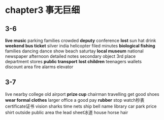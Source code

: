 # chapter3 事无巨细

## 3-6
**live music**
parking
families
crowded
**deputy**
conference
**lost**
sun hat
drink
**weekend bus ticket**
silver
india
helicopter
filed
minutes
**biological fishing**
families
dancing
dance show
beach
saturtay
**local museum**
national newspaper
afternoon
detailed notes
secondary object
3rd place
department stores
**public transport**
**lost children**
teenagers
wallets
discount
area
fire alarms
elevator

## 3-7
live nearby
college
old airport
**prize cup**
chairman
travelling
get good shoes
**wear formal clothes**
larger office
a good pay
**rubber**
stop watch秒表
certificate证书
vision
sharks
time
nets
ship bell
name
library
car park
price
shirt
outside
public area
the lead
sheet冰道
house
horse hair